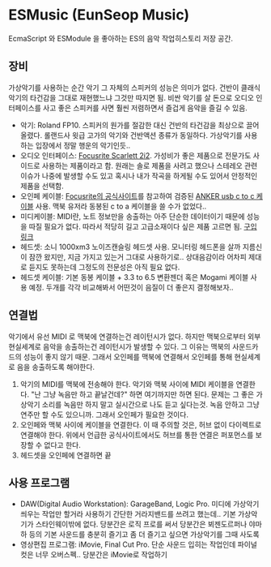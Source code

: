 # ESMusic (EunSeop Music)

EcmaScript 와 ESModule 을 좋아하는 ES의 음악 작업히스토리 저장 공간.

## 장비

가상악기를 사용하는 순간 악기 그 자체의 스피커의 성능은 의미가 없다. 건반이 클래식악기의 타건감을 그대로 재현했느냐 그것만 따지면 됨. 비싼 악기를 살 돈으로 오디오 인터페이스를 사고 좋은 스피커를 사면 훨씬 저렴하면서 즐겁게 음악을 즐길 수 있음.

- 악기: Roland FP10. 스피커의 원가를 절감한 대신 건반의 타건감을 최상으로 끌어올렸다. 롤랜드사 윗급 고가의 악기와 건반액션 종류가 동일하다. 가상악기를 사용하는 입장에서 정말 행운의 악기인듯..
- 오디오 인터페이스: [Focusrite Scarlett 2i2](https://focusrite.com/ko/usb-audio-interface/scarlett/scarlett-2i2). 가성비가 좋은 제품으로 전문가도 사이드로 사용하는 제품이라고 함. 원래는 솔로 제품을 사려고 했으나 스테레오 관련 이슈가 나중에 발생할 수도 있고 혹시나 내가 작곡을 하게될 수도 있어서 안정적인 제품을 선택함.
- 오인페 케이블: [Focusrite의 공식사이트](https://support.focusrite.com/hc/en-gb/articles/360007885360-Scarlett-3rd-Gen-USB-C-to-USB-C-connectivity-)를 참고하여 검증된 [ANKER usb c to c 케이블](https://smartstore.naver.com/anker/products/6031900318?NaPm=ct%3Dl35f6f0b%7Cci%3Dcheckout%7Ctr%3Dppc%7Ctrx%3D%7Chk%3Dd8e93c15367f842d9015b45d018b69f05090159e) 사용. 맥북 유저라 동봉된 c to a 케이블을 쓸 수가 없었다..
- 미디케이블: MIDI란, 노트 정보만을 송출하는 아주 단순한 데이터이기 때문에 성능을 따질 필요가 없다. 따라서 적당히 길고 고급소재이다 싶은 제품 고르면 됨. [구입 링크](https://inflow.pay.naver.com/rd?no=510819782&tr=ppc&pType=P&retUrl=https%3A%2F%2Fsmartstore.naver.com%2Fmain%2Fproducts%2F5882371174&vcode=uRdNG%2BTyddsKf%2Bh1MSzXj%2BmF0g3tI732njFSPgWUWcSpFxsxHa1RcRwHVJhfAV0ov7ilUSoYDzaPwlp%2Fa%2BrUNodS%2F3K%2Fh5GXH%2FESJhKbE%2BYHsReNIibwb5Ms85Xf2PKd)
- 헤드셋: 소니 1000xm3 노이즈캔슬링 헤드셋 사용. 모니터링 헤드폰을 살까 지름신이 잠깐 왔지만, 지금 가지고 있는거 그대로 사용하기로.. 상대음감이라 어차피 제대로 듣지도 못하는데 그정도의 전문성은 아직 필요 없다.
- 헤드셋 케이블: 기본 동봉 케이블 + 3.3 to 6.5 변환젠더 혹은 Mogami 케이블 사용 예정. 두개를 각각 비교해봐서 어떤것이 음질이 더 좋은지 결정해보자..

## 연결법

악기에서 유선 MIDI 로 맥북에 연결하는건 레이턴시가 없다. 하지만 맥북으로부터 외부 현실세계로 음악을 송출하는건 레이턴시가 발생할 수 있다. 그 이유는 맥북의 사운드카드의 성능이 좋지 않기 때문. 그래서 오인페를 맥북에 연결해서 오인페를 통해 현실세계로 음을 송출하도록 해야한다.

1. 악기의 MIDI를 맥북에 전송해야 한다. 악기와 맥북 사이에 MIDI 케이블을 연결한다.  "난 그냥 녹음만 하고 끝날건데?" 하면 여기까지만 하면 된다. 문제는 그 좋은 가상악기 소리를 녹음만 하지 말고 실시간으로 나도 듣고 싶다는것. 녹음 안하고 그냥 연주만 할 수도 있으니까. 그래서 오인페가 필요한 것이다.
2. 오인페와 맥북 사이에 케이블을 연결한다. 이 때 주의할 것은, 허브 없이 다이렉트로 연결해야 한다. 위에서 언급한 공식사이트에서도 허브를 통한 연결은 퍼포먼스를 보장할 수 없다고 한다.
3. 헤드셋을 오인페에 연결하면 끝

## 사용 프로그램

- DAW(Digital Audio Workstation): GarageBand, Logic Pro. 미디에 가상악기 씌우는 작업만 할거라 사용하기 간단한 거라지밴드를 쓰려고 했는데.. 기본 가상악기가 스타인웨이밖에 없다. 당분간은 로직 프로를 써서 당분간은 뵈젠도르퍼나 야마하 등의 기본 사운드를 충분히 즐기고 좀 더 즐기고 싶으면 가상악기를 그때 사도록
- 영상편집 프로그램: iMovie, Final Cut Pro. 단순 사운드 입히는 작업인데 파이널컷은 너무 오버스펙.. 당분간은 iMovie로 작업하기
